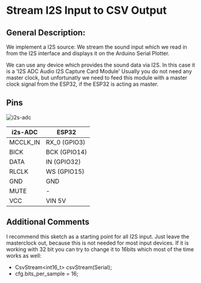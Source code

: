 
# Stream I2S Input to CSV Output

## General Description:

We implement a I2S source: We stream the sound input which we read in from the I2S interface and displays it on the Arduino Serial Plotter. 

We can use any device which provides the sound data via I2S. In this case it is a 'I2S ADC Audio I2S Capture Card Module'
Usually you do not need any master clock, but unfortunatly we need to feed this module with a master clock signal from the ESP32, if
the ESP32 is acting as master.

## Pins

![i2s-adc](https://pschatzmann.github.io/arduino-audio-tools/resources/I2S-ADC.jpg)


| i2s-ADC  |  ESP32
| ---------| ---------------
| MCCLK_IN |  RX_0 (GPIO3)
| BICK     |  BCK (GPIO14)
| DATA     |  IN (GPIO32)
| RLCLK    |  WS (GPIO15)
| GND      |  GND
| MUTE     |  -
| VCC      |  VIN 5V


## Additional Comments

I recommend this sketch as a starting point for all I2S input. Just leave the masterclock out, because this is not needed for most input devices.
If it is working with 32 bit you can try to change it to 16bits which most of the time works as well:

- CsvStream<int16_t> csvStream(Serial);
- cfg.bits_per_sample = 16;
